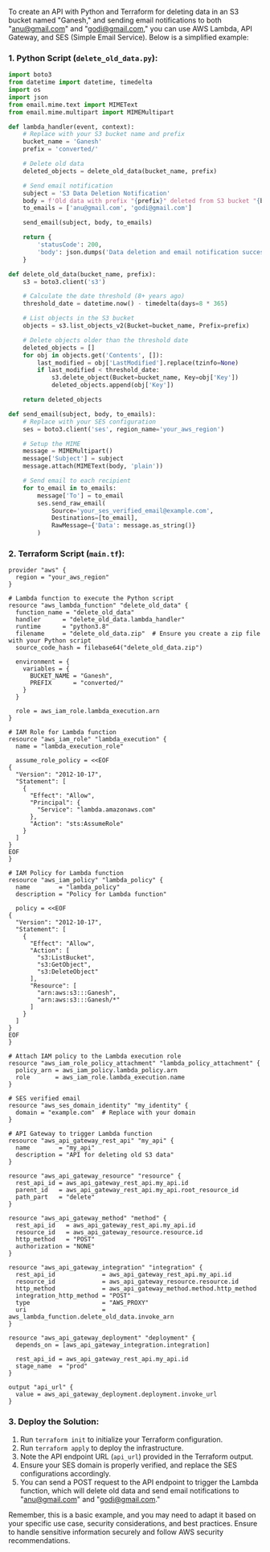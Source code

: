 To create an API with Python and Terraform for deleting data in an S3 bucket named "Ganesh," and sending email notifications to both "anu@gmail.com" and "godi@gmail.com," you can use AWS Lambda, API Gateway, and SES (Simple Email Service). Below is a simplified example:

### 1. Python Script (`delete_old_data.py`):

```python
import boto3
from datetime import datetime, timedelta
import os
import json
from email.mime.text import MIMEText
from email.mime.multipart import MIMEMultipart

def lambda_handler(event, context):
    # Replace with your S3 bucket name and prefix
    bucket_name = 'Ganesh'
    prefix = 'converted/'

    # Delete old data
    deleted_objects = delete_old_data(bucket_name, prefix)

    # Send email notification
    subject = 'S3 Data Deletion Notification'
    body = f'Old data with prefix "{prefix}" deleted from S3 bucket "{bucket_name}".\nDeleted Objects: {deleted_objects}'
    to_emails = ['anu@gmail.com', 'godi@gmail.com']

    send_email(subject, body, to_emails)

    return {
        'statusCode': 200,
        'body': json.dumps('Data deletion and email notification successful!')
    }

def delete_old_data(bucket_name, prefix):
    s3 = boto3.client('s3')

    # Calculate the date threshold (8+ years ago)
    threshold_date = datetime.now() - timedelta(days=8 * 365)

    # List objects in the S3 bucket
    objects = s3.list_objects_v2(Bucket=bucket_name, Prefix=prefix)

    # Delete objects older than the threshold date
    deleted_objects = []
    for obj in objects.get('Contents', []):
        last_modified = obj['LastModified'].replace(tzinfo=None)
        if last_modified < threshold_date:
            s3.delete_object(Bucket=bucket_name, Key=obj['Key'])
            deleted_objects.append(obj['Key'])

    return deleted_objects

def send_email(subject, body, to_emails):
    # Replace with your SES configuration
    ses = boto3.client('ses', region_name='your_aws_region')

    # Setup the MIME
    message = MIMEMultipart()
    message['Subject'] = subject
    message.attach(MIMEText(body, 'plain'))

    # Send email to each recipient
    for to_email in to_emails:
        message['To'] = to_email
        ses.send_raw_email(
            Source='your_ses_verified_email@example.com',
            Destinations=[to_email],
            RawMessage={'Data': message.as_string()}
        )
```

### 2. Terraform Script (`main.tf`):

```hcl
provider "aws" {
  region = "your_aws_region"
}

# Lambda function to execute the Python script
resource "aws_lambda_function" "delete_old_data" {
  function_name = "delete_old_data"
  handler      = "delete_old_data.lambda_handler"
  runtime      = "python3.8"
  filename     = "delete_old_data.zip"  # Ensure you create a zip file with your Python script
  source_code_hash = filebase64("delete_old_data.zip")

  environment = {
    variables = {
      BUCKET_NAME = "Ganesh",
      PREFIX      = "converted/"
    }
  }

  role = aws_iam_role.lambda_execution.arn
}

# IAM Role for Lambda function
resource "aws_iam_role" "lambda_execution" {
  name = "lambda_execution_role"

  assume_role_policy = <<EOF
{
  "Version": "2012-10-17",
  "Statement": [
    {
      "Effect": "Allow",
      "Principal": {
        "Service": "lambda.amazonaws.com"
      },
      "Action": "sts:AssumeRole"
    }
  ]
}
EOF
}

# IAM Policy for Lambda function
resource "aws_iam_policy" "lambda_policy" {
  name        = "lambda_policy"
  description = "Policy for Lambda function"

  policy = <<EOF
{
  "Version": "2012-10-17",
  "Statement": [
    {
      "Effect": "Allow",
      "Action": [
        "s3:ListBucket",
        "s3:GetObject",
        "s3:DeleteObject"
      ],
      "Resource": [
        "arn:aws:s3:::Ganesh",
        "arn:aws:s3:::Ganesh/*"
      ]
    }
  ]
}
EOF
}

# Attach IAM policy to the Lambda execution role
resource "aws_iam_role_policy_attachment" "lambda_policy_attachment" {
  policy_arn = aws_iam_policy.lambda_policy.arn
  role       = aws_iam_role.lambda_execution.name
}

# SES verified email
resource "aws_ses_domain_identity" "my_identity" {
  domain = "example.com"  # Replace with your domain
}

# API Gateway to trigger Lambda function
resource "aws_api_gateway_rest_api" "my_api" {
  name        = "my_api"
  description = "API for deleting old S3 data"
}

resource "aws_api_gateway_resource" "resource" {
  rest_api_id = aws_api_gateway_rest_api.my_api.id
  parent_id   = aws_api_gateway_rest_api.my_api.root_resource_id
  path_part   = "delete"
}

resource "aws_api_gateway_method" "method" {
  rest_api_id   = aws_api_gateway_rest_api.my_api.id
  resource_id   = aws_api_gateway_resource.resource.id
  http_method   = "POST"
  authorization = "NONE"
}

resource "aws_api_gateway_integration" "integration" {
  rest_api_id             = aws_api_gateway_rest_api.my_api.id
  resource_id             = aws_api_gateway_resource.resource.id
  http_method             = aws_api_gateway_method.method.http_method
  integration_http_method = "POST"
  type                    = "AWS_PROXY"
  uri                     = aws_lambda_function.delete_old_data.invoke_arn
}

resource "aws_api_gateway_deployment" "deployment" {
  depends_on = [aws_api_gateway_integration.integration]

  rest_api_id = aws_api_gateway_rest_api.my_api.id
  stage_name  = "prod"
}

output "api_url" {
  value = aws_api_gateway_deployment.deployment.invoke_url
}
```

### 3. Deploy the Solution:

1. Run `terraform init` to initialize your Terraform configuration.
2. Run `terraform apply` to deploy the infrastructure.
3. Note the API endpoint URL (`api_url`) provided in the Terraform output.
4. Ensure your SES domain is properly verified, and replace the SES configurations accordingly.
5. You can send a POST request to the API endpoint to trigger the Lambda function, which will delete old data and send email notifications to "anu@gmail.com" and "godi@gmail.com."

Remember, this is a basic example, and you may need to adapt it based on your specific use case, security considerations, and best practices. Ensure to handle sensitive information securely and follow AWS security recommendations.
